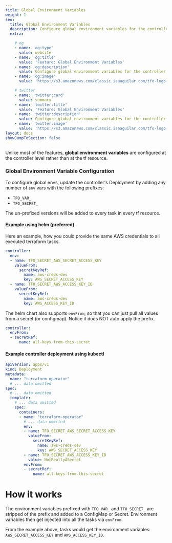 ```yaml
---
title: Global Environment Variables
weight: 1
seo:
  title: Global Environment Variables
  description: Configure global environment variables for the controller to inject into all workflows
  extra:

    # og
    - name: 'og:type'
      value: website
    - name: 'og:title'
      value: 'Feature: Global Environment Variables'
    - name: 'og:description'
      value: Configure global environment variables for the controller to inject into all workflows
    - name: 'og:image'
      value: 'https://s3.amazonaws.com/classic.isaaguilar.com/tfo-logo-cir.png'

    # twitter
    - name: 'twitter:card'
      value: summary
    - name: 'twitter:title'
      value: 'Feature: Global Environment Variables'
    - name: 'twitter:description'
      value: Configure global environment variables for the controller to inject into all workflows
    - name: 'twitter:image'
      value: 'https://s3.amazonaws.com/classic.isaaguilar.com/tfo-logo-cir.png'
layout: docs
showJumpToSection: false
---
```


Unlike most of the features, **global environment variables** are configured at the controller level
rather than at the tf resource.

### Global Environment Variable Configuration

To configure global envs, update the controller's Deployment by adding any number of `env` vars with the
following prefixes:

- `TFO_VAR_`
- `TFO_SECRET_`

The un-prefixed versions will be added to every task in every tf resource.

#### Example using helm (preferred)

Here an example, how you could provide the same AWS credentials to all executed terraform tasks.

```yaml
controller:
  env:
  - name: TFO_SECRET_AWS_SECRET_ACCESS_KEY
    valueFrom:
      secretKeyRef:
        name: aws-creds-dev
        key: AWS_SECRET_ACCESS_KEY
  - name: TFO_SECRET_AWS_ACCESS_KEY_ID
    valueFrom:
      secretKeyRef:
        name: aws-creds-dev
        key: AWS_ACCESS_KEY_ID
```

The helm chart also supports `envFrom`, so that you can just pull all values from a secret (or configmap). Notice it does NOT auto apply the prefix.

```yaml
controller:
  envFrom:
  - secretRef:
      name: all-keys-from-this-secret
```

#### Example controller deployment using kubectl

```yaml
apiVersion: apps/v1
kind: Deployment
metadata:
  name: "terraform-operator"
  # ... data omitted
spec:
  # ... data omitted
  template:
    # ... data omitted
    spec:
      containers:
      - name: "terraform-operator"
        # ... data omitted
        env:
        - name: TFO_SECRET_AWS_SECRET_ACCESS_KEY
          valueFrom:
            secretKeyRef:
              name: aws-creds-dev
              key: AWS_SECRET_ACCESS_KEY
        - name: TFO_SECRET_AWS_ACCESS_KEY_ID
          value: NotReallyASecret
        envFrom:
        - secretRef:
            name: all-keys-from-this-secret
```

# How it works

The environment variables prefixed with `TFO_VAR_` and `TFO_SECRET_` are stripped of the prefix and added
to a ConfigMap or Secret. Environment variables then get injected into all the tasks via `envFrom`.

From the example above, tasks would get the environment variables: `AWS_SECRET_ACCESS_KEY` and `AWS_ACCESS_KEY_ID`.
